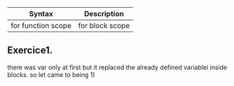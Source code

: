 
| Syntax      | Description |
| ----------- | ----------- |
| for function scope      | for block scope       |

## Exercice1.
there was var only at first but it replaced the already defined
variablei inside blocks. so let came to being
1)

